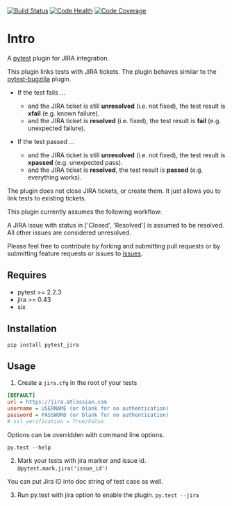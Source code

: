 [![Build Status][travisimg]][travis]
[![Code Health][codehealthimg]][codehealth]
[![Code Coverage][codecovimg]][codecov]

# Intro
A [pytest][pytest] plugin for JIRA integration.

This plugin links tests with JIRA tickets. The plugin behaves similar to the [pytest-bugzilla](https://pypi.python.org/pypi/pytest-bugzilla) plugin.

* If the test fails ...

  * and the JIRA ticket is still **unresolved** (i.e. not fixed), the test result is **xfail** (e.g. known failure).
  * and the JIRA ticket is **resolved** (i.e. fixed), the test result is **fail** (e.g. unexpected failure).

* If the test passed ...

  * and the JIRA ticket is still **unresolved** (i.e. not fixed), the test result is **xpassed** (e.g. unexpected pass).
  * and the JIRA ticket is **resolved**, the test result is **passed** (e.g. everything works).

The plugin does not close JIRA tickets, or create them. It just allows you to link tests to existing tickets.

This plugin currently assumes the following workflow:

A JIRA issue with status in ['Closed', 'Resolved'] is assumed to be resolved.
All other issues are considered unresolved.

Please feel free to contribute by forking and submitting pull requests or by
submitting feature requests or issues to [issues][githubissues].

## Requires
* pytest >= 2.2.3
* jira >= 0.43
* six

## Installation
``pip install pytest_jira``

## Usage
1. Create a `jira.cfg` in the root of your tests

  ```ini
  [DEFAULT]
  url = https://jira.atlassian.com
  username = USERNAME (or blank for no authentication)
  password = PASSWORD (or blank for no authentication)
  # ssl_verification = True/False
  ```

  Options can be overridden with command line options.

  ``py.test --help``

2. Mark your tests with jira marker and issue id.
  ``@pytest.mark.jira('issue_id')``

  You can put Jira ID into doc string of test case as well.

3. Run py.test with jira option to enable the plugin.
  ``py.test --jira``

[pytest]: http://pytest.org/latest/
[githubissues]: https://github.com/jlaska/pytest_jira/issues
[travisimg]: https://travis-ci.org/rhevm-qe-automation/pytest_jira.svg?branch=master
[travis]: https://travis-ci.org/rhevm-qe-automation/pytest_jira
[codehealthimg]: https://landscape.io/github/rhevm-qe-automation/pytest_jira/master/landscape.svg?style=flat
[codehealth]: https://landscape.io/github/rhevm-qe-automation/pytest_jira/master
[codecovimg]: https://codecov.io/gh/rhevm-qe-automation/pytest_jira/branch/master/graph/badge.svg
[codecov]: https://codecov.io/gh/rhevm-qe-automation/pytest_jira
